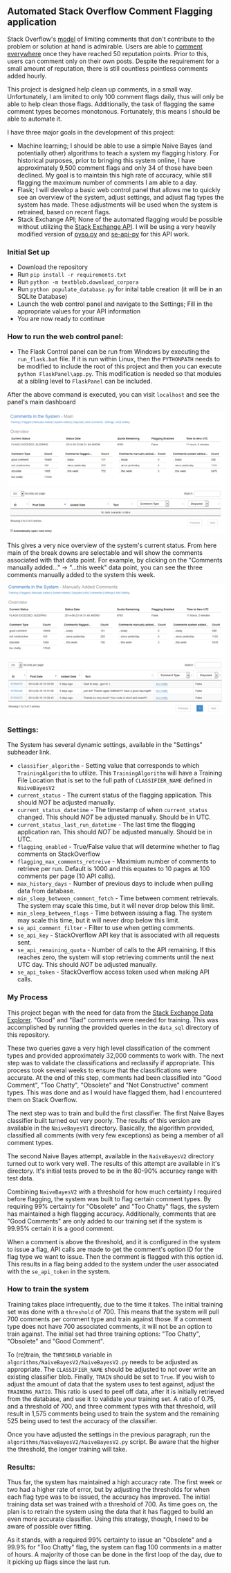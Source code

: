 ## Automated Stack Overflow Comment Flagging application

Stack Overflow's [model](http://stackoverflow.com/help/flagging) of limiting comments that don't contribute to the problem 
or solution at hand is admirable. Users are able to [comment everywhere](http://stackoverflow.com/help/privileges/comment) 
once they have reached 50 reputation points. Prior to this, users can comment only on their own posts. Despite the requirement 
for a small amount of reputation, there is still countless pointless comments added hourly.

This project is designed help clean up comments, in a small way. Unfortunately, I am limited to only 100 comment flags daily,
thus will only be able to help clean those flags. Additionally, the task of flagging the same comment types becomes
monotonous. Fortunately, this means I should be able to automate it.

I have three major goals in the development of this project:

 - Machine learning; I should be able to use a simple Naive Bayes (and potentially other) algorithms to teach a system
 my flagging history. For historical purposes, prior to bringing this system online, I have approximately 9,500 comment
 flags and only 34 of those have been declined. My goal is to maintain this high rate of accuracy, while still flagging
 the maximum number of comments I am able to a day.
 - Flask; I will develop a basic web control panel that allows me to quickly see an overview of the system, adjust settings,
 and adjust flag types the system has made. These adjustments will be used when the system is retrained, based on recent
 flags.
 - Stack Exchange API; None of the automated flagging would be possible without utilizing the [Stack Exchange API](http://api.stackexchange.com/).
 I will be using a very heavily modified version of [pyso.py](http://stackapps.com/questions/1722/pyso-py-python-stack-overflow-library) and 
 [se-api-py](http://stackapps.com/questions/3881/se-api-py-a-lightwight-python-wrapper-for-se-api) for this API work. 
 
### Initial Set up
 
 - Download the repository
 - Run `pip install -r requirements.txt`
 - Run `python -m textblob.download_corpora`
 - Run `python populate_database.py` for inital table creation (it will be in an SQLite Database)
 - Launch the web control panel and navigate to the Settings; Fill in the appropriate values for your API information
 - You are now ready to continue


### How to run the web control panel:

 - The Flask Control panel can be run from Windows by executing the `run_flask.bat` file. If it is run within Linux, then the 
 `PYTHONPATH` needs to be modified to include the root of this project and then you can execute `python FlaskPanel\app.py`. 
 This modification is needed so that modules at a sibling level to `FlaskPanel` can be included.
 
After the above command is executed, you can visit `localhost` and see the panel's main dashboard

![Dashboard Overview](images/dashboard-overview.png)

This gives a very nice overview of the system's current status. From here main of the break downs are selectable and will
show the comments associated with that data point. For example, by clicking on the "Comments manually added..." -> "...this week"
data point, you can see the three comments manually added to the system this week. 

![Dashboard Data points](images/dashboard-dataexample.png)


### Settings:

The System has several dynamic settings, available in the "Settings" subheader link.

 - `classifier_algorithm` - Setting value that corresponds to which `TrainingAlgorithm` to utilize. This `TrainingAlgorithm` will
 have a Training File Location that is set to the full path of `CLASSIFIER_NAME` defined in `NaiveBayesV2`
 - `current_status` - The current status of the flagging application. This should *NOT* be adjusted manually.
 - `current_status_datetime` - The timestamp of when `current_status` changed. This should *NOT* be adjusted manually. Should be in UTC.
 - `current_status_last_run_datetime` - The last time the flagging application ran. This should *NOT* be adjusted manually. Should be in UTC.
 - `flagging_enabled` - True/False value that will determine whether to flag comments on StackOverflow
 - `flagging_max_comments_retreive` - Maximium number of comments to retrieve per run. Default is 1000 and this equates to 10 pages at 100 comments per page (10 API calls).
 - `max_history_days` - Number of previous days to include when pulling data from database.
 - `min_sleep_between_comment_fetch` - Time between comment retrievals. The system may scale this time, but it will never drop below this limit.
 - `min_sleep_between_flags` - Time between issuing a flag. The system may scale this time, but it will never drop below this limit.
 - `se_api_comment_filter` - Filter to use when getting comments.
 - `se_api_key` - StackOverflow API key that is associated with all requests sent.
 - `se_api_remaining_quota` - Number of calls to the API remaining. If this reaches zero, the system will stop retrieving comments until the next UTC day. This should *NOT* be adjusted manually.
 - `se_api_token` - StackOverflow access token used when making API calls.
 
 
### My Process

This project began with the need for data from the [Stack Exchange Data Explorer](http://data.stackexchange.com/). "Good" and "Bad"
comments were needed for training. This was accomplished by running the provided queries in the `data_sql` directory of 
this repository. 

These two queries gave a very high level classification of the comment types and provided approximately 32,000 comments to work
with. The next step was to validate the classifications and reclassify if appropriate. This process took several weeks to ensure
that the classifications were accurate. At the end of this step, comments had been classified into "Good Comment", 
"Too Chatty", "Obsolete" and "Not Constructive" comment types. This was done and as I would have flagged them, had I encountered
them on Stack Overflow. 

The next step was to train and build the first classifier. The first Naive Bayes classifier built turned out very poorly. The results
of this version are available in the `NaiveBayesV1` directory. Basically, the algorithm provided, classified all comments (with
very few exceptions) as being a member of all comment types.

The second Naive Bayes attempt, available in the `NaiveBayesV2` directory turned out to work very well. The results of this attempt
are available in it's directory. It's initial tests proved to be in the 80-90% accuracy range with test data. 

Combining `NaiveBayesV2` with a threshold for how much certainty I required before flagging, the system was built to flag
certain comment types. By requiring 99% certainty for "Obsolete" and "Too Chatty" flags, the system has maintained a high
flagging accuracy. Additionally, comments that are "Good Comments" are only added to our training set if the system is 99.95% 
certain it is a good comment.

When a comment is above the threshold, and it is configured in the system to issue a flag, API calls are made to get the comment's
option ID for the flag type we want to issue. Then the comment is flagged with this option id. This results in a flag being added
to the system under the user associated with the `se_api_token` in the system.

### How to train the system

Training takes place infrequently, due to the time it takes. The initial training set was done with a `threshold` of 700. 
This means that the system will pull 700 comments per comment type and train against those. If a comment type does not have
700 associated comments, it will not be an option to train against. The initial set had three training options: "Too Chatty",
"Obsolete" and "Good Comment". 

To (re)train, the `THRESHOLD` variable in `algorithms/NaiveBayesV2/NaiveBayesV2.py` needs to be adjusted as appropriate. The 
`CLASSIFIER_NAME` should be adjusted to not over write an existing classifier blob. Finally, `TRAIN` should be set to `True`.
If you wish to adjust the amount of data that the system uses to test against, adjust the `TRAINING_RATIO`. This ratio 
is used to peel off data, after it is initially retrieved from the database, and use it to validate your training set. A 
ratio of 0.75, and a threshold of 700, and three comment types with that threshold, will result in 1,575 comments being used to 
train the system and the remaining 525 being used to test the accuracy of the classifier.

Once you have adjusted the settings in the previous paragraph, run the `algorithms/NaiveBayesV2/NaiveBayesV2.py` script.
Be aware that the higher the threshold, the longer training will take. 

 

 
### Results:

Thus far, the system has maintained a high accuracy rate. The first week or two had a higher rate of error, but by adjusting the thresholds 
for when each flag type was to be issued, the accuracy has improved. The initial training data set was trained with a threshold of 700. As time goes on,
the plan is to retrain the system using the data that it has flagged to build an even more accurate classifier. Using this strategy, though,
I need to be aware of possible over fitting. 

As it stands, with a required 99% certainty to issue an "Obsolete" and a 99.9% for "Too Chatty" flag, the system can flag 100 comments in a matter of 
hours. A majority of those can be done in the first loop of the day, due to it picking up flags since the last run.


